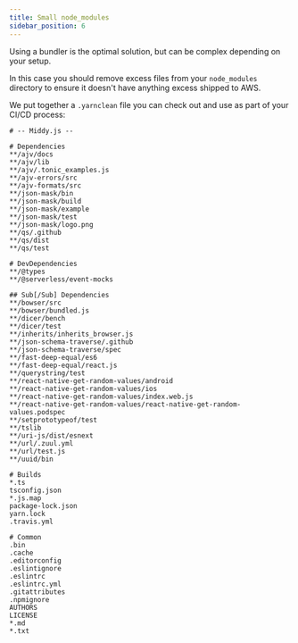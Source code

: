 ```yaml
---
title: Small node_modules
sidebar_position: 6
---
```


Using a bundler is the optimal solution, but can be complex depending on your setup.

In this case you should remove excess files from your `node_modules` directory to ensure it doesn't have anything excess shipped to AWS.

We put together a `.yarnclean` file you can check out and use as part of your CI/CD process:


```git title=".yarnclean"
# -- Middy.js --

# Dependencies
**/ajv/docs
**/ajv/lib
**/ajv/.tonic_examples.js
**/ajv-errors/src
**/ajv-formats/src
**/json-mask/bin
**/json-mask/build
**/json-mask/example
**/json-mask/test
**/json-mask/logo.png
**/qs/.github
**/qs/dist
**/qs/test

# DevDependencies
**/@types
**/@serverless/event-mocks

## Sub[/Sub] Dependencies
**/bowser/src
**/bowser/bundled.js
**/dicer/bench
**/dicer/test
**/inherits/inherits_browser.js
**/json-schema-traverse/.github
**/json-schema-traverse/spec
**/fast-deep-equal/es6
**/fast-deep-equal/react.js
**/querystring/test
**/react-native-get-random-values/android
**/react-native-get-random-values/ios
**/react-native-get-random-values/index.web.js
**/react-native-get-random-values/react-native-get-random-values.podspec
**/setprototypeof/test
**/tslib
**/uri-js/dist/esnext
**/url/.zuul.yml
**/url/test.js
**/uuid/bin

# Builds
*.ts
tsconfig.json
*.js.map
package-lock.json
yarn.lock
.travis.yml

# Common
.bin
.cache
.editorconfig
.eslintignore
.eslintrc
.eslintrc.yml
.gitattributes
.npmignore
AUTHORS
LICENSE
*.md
*.txt
```
